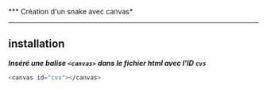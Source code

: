 *** Création d'un snake avec canvas*
***
## installation 
 
 ***Inséré une balise `<canvas>` dans le fichier html avec l'ID ``cvs``***
 
 ```sh
<canvas id="cvs"></canvas>
```
